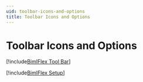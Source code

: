 ```yaml
---
uid: toolbar-icons-and-options
title: Toolbar Icons and Options
---
```


# Toolbar Icons and Options

[!include[BimlFlex Tool Bar](_incl-toolbar.md)]

[!include[BimlFlex Setup](_incl-settings-pane.md)]